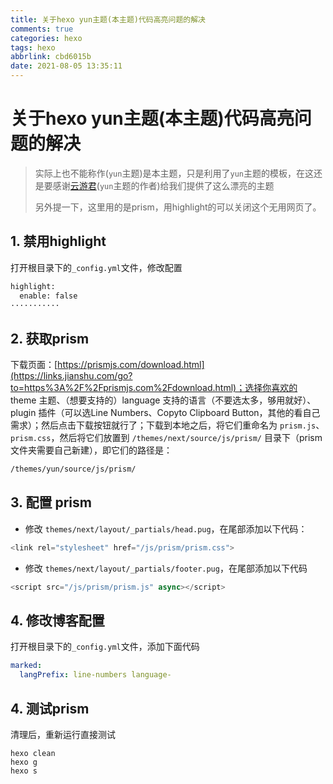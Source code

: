 ```yaml
---
title: 关于hexo yun主题(本主题)代码高亮问题的解决
comments: true
categories: hexo
tags: hexo
abbrlink: cbd6015b
date: 2021-08-05 13:35:11
---
```


# 关于hexo yun主题(本主题)代码高亮问题的解决

> 实际上也不能称作(`yun`主题)是本主题，只是利用了`yun`主题的模板，在这还是要感谢[云游君](https://www.yunyoujun.cn/about/)(`yun`主题的作者)给我们提供了这么漂亮的主题
>
> 另外提一下，这里用的是prism，用highlight的可以关闭这个无用网页了。

## 1. 禁用highlight

打开根目录下的`_config.yml`文件，修改配置

```bash
highlight:
  enable: false
···········
```

## 2. 获取prism

下载页面：[https://prismjs.com/download.html](https://links.jianshu.com/go?to=https%3A%2F%2Fprismjs.com%2Fdownload.html)；选择你喜欢的 theme 主题、（想要支持的）language 支持的语言（不要选太多，够用就好）、plugin 插件（可以选Line Numbers、Copyto Clipboard Button，其他的看自己需求）；然后点击下载按钮就行了；下载到本地之后，将它们重命名为 `prism.js`、`prism.css`，然后将它们放置到 `/themes/next/source/js/prism/` 目录下（prism 文件夹需要自己新建），即它们的路径是：

```bash
/themes/yun/source/js/prism/
```

## 3. 配置 prism

- 修改 `themes/next/layout/_partials/head.pug`，在尾部添加以下代码：

```js
<link rel="stylesheet" href="/js/prism/prism.css">
```

- 修改 `themes/next/layout/_partials/footer.pug`，在尾部添加以下代码

```js
<script src="/js/prism/prism.js" async></script>
```

## 4. 修改博客配置

打开根目录下的`_config.yml`文件，添加下面代码

```yml
marked:
  langPrefix: line-numbers language-
```

## 4. 测试prism

清理后，重新运行直接测试

```undefined
hexo clean
hexo g
hexo s
```

